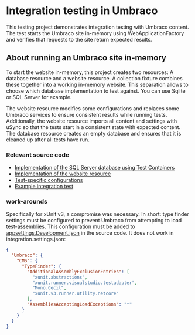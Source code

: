 # Integration testing in Umbraco

This testing project demonstrates integration testing with Umbraco content. The test starts the Umbraco site in-memory using WebApplicationFactory and verifies that requests to the site return expected results.

## About running an Umbraco site in-memory

To start the website in-memory, this project creates two resources: A database resource and a website resource. A collection fixture combines these together into a working in-memory website. This separation allows to choose which database implementation to test against. You can use Sqlite or SQL Server for example.

The website resource modifies some configurations and replaces some Umbraco services to ensure consistent results while running tests. Additionally, the website resource imports all content and settings with uSync so that the tests start in a consistent state with expected content. The database resource creates an empty database and ensures that it is cleaned up after all tests have run.

### Relevant source code

- [Implementation of the SQL Server database using Test Containers](./Database/SqlServerDatabase.cs)
- [Implementation of the website resource](./Website/WebsiteResource.cs)
- [Test-specific configurations](./integration.settings.json)
- [Example integration test](./HomepageTests.cs)

### work-arounds

Specifically for xUnit v3, a compromise was necessary. In short: type finder settings must be configured to prevent Umbraco from attempting to load test-assemblies. This configuration must be added to [appsettings.Development.json](../../src/TestingExample.Website/appsettings.Development.json) in the source code. It does not work in integration.settings.json:

```json
{
  "Umbraco": {
    "CMS": {
      "TypeFinder": {
        "AdditionalAssemblyExclusionEntries": [
          "xunit.abstractions",
          "xunit.runner.visualstudio.testadapter",
          "Mono.Cecil",
          "xunit.v3.runner.utility.netcore"
        ],
        "AssembliesAcceptingLoadExceptions": "*"
      }
    }
  }
}
```
